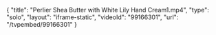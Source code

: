 {
    "title": "Perlier Shea Butter with White Lily Hand Cream1.mp4",
    "type": "solo",
    "layout": "iframe-static",
    "videoId": "99166301",
    "url": "\/tvpembed\/99166301"
}
